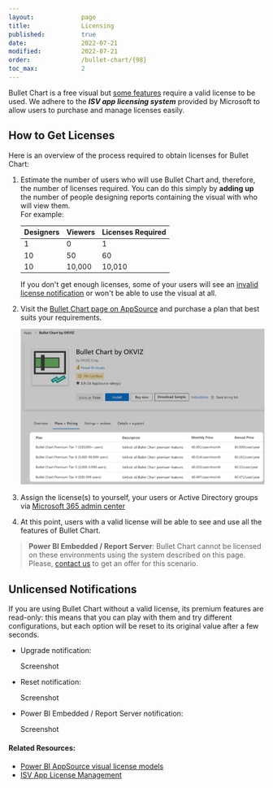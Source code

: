 ```yaml
---
layout:             page
title:              Licensing
published:          true
date:               2022-07-21
modified:           2022-07-21
order:              /bullet-chart/{98}
toc_max:            2
---
```


Bullet Chart is a free visual but [some features](options/premium/index.md) require a valid license to be used. We adhere to the ***ISV app licensing system*** provided by Microsoft to allow users to purchase and manage licenses easily.

## How to Get Licenses

Here is an overview of the process required to obtain licenses for Bullet Chart:

1. Estimate the number of users who will use Bullet Chart and, therefore, the number of licenses required. You can do this simply by **adding up** the number of people designing reports containing the visual with who will view them.  
    For example:

    | Designers | Viewers | Licenses Required |
    | --- | --- | --- |
    | 1 | 0 | 1 |
    | 10 | 50 | 60|
    | 10 | 10,000 | 10,010 |

    If you don't get enough licenses, some of your users will see an [invalid license notification](#invalid-license-notifications) or won't be able to use the visual at all.

2. Visit the [Bullet Chart page on AppSource](https://appsource.microsoft.com/en-us/product/power-bi-visuals/WA104380953) and purchase a plan that best suits your requirements. 

    <img src="images/license-plans.png" width="750">

3. Assign the license(s) to yourself, your users or Active Directory groups via [Microsoft 365 admin center](https://admin.microsoft.com/Adminportal/Home#/subscriptions)

4. At this point, users with a valid license will be able to see and use all the features of Bullet Chart.

> **Power BI Embedded / Report Server**: Bullet Chart cannot be licensed on these environments using the system described on this page. Please, [contact us](mailto:support@okviz.com?title=Bullet+Chart+Unsupported+Env) to get an offer for this scenario.

## Unlicensed Notifications

If you are using Bullet Chart without a valid license, its premium features are read-only: this means that you can play with them and try different configurations, but each option will be reset to its original value after a few seconds.

- Upgrade notification: 

    <todo>Screenshot</todo>

- Reset notification:

    <todo>Screenshot</todo>

- Power BI Embedded / Report Server notification:

    <todo>Screenshot</todo>


#### Related Resources:
- [Power BI AppSource visual license models](https://docs.microsoft.com/en-us/power-bi/developer/visuals/custom-visual-licenses)
- [ISV App License Management](https://docs.microsoft.com/en-us/azure/marketplace/isv-app-license-power-bi-visual)
